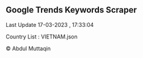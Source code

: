 

## Google Trends Keywords Scraper 
 
Last Update 17-03-2023 , 17:33:04

Country List :
VIETNAM.json



© Abdul Muttaqin 
